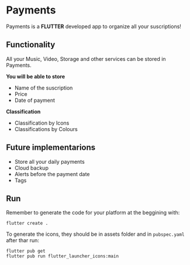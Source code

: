# Payments
Payments is a **FLUTTER** developed app to organize all your suscriptions!

## Functionality
All your Music, Video, Storage and other services can be stored in Payments. 

**You will be able to store**
- Name of the suscription
- Price
- Date of payment

**Classification**
- Classification by Icons
- Classifications by Colours

## Future implementarions
- Store all your daily payments
- Cloud backup
- Alerts before the payment date
- Tags

## Run

Remember to generate the code for your platform at the beggining with:

```shell
flutter create .
```

To generate the icons, they should be in assets folder and in `pubspec.yaml` after thar run:

```shell
flutter pub get
flutter pub run flutter_launcher_icons:main
```